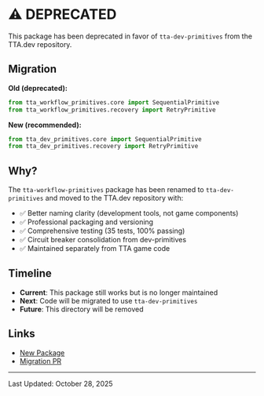 # ⚠️ DEPRECATED

This package has been deprecated in favor of `tta-dev-primitives` from the TTA.dev repository.

## Migration

**Old (deprecated):**

```python
from tta_workflow_primitives.core import SequentialPrimitive
from tta_workflow_primitives.recovery import RetryPrimitive
```

**New (recommended):**

```python
from tta_dev_primitives.core import SequentialPrimitive
from tta_dev_primitives.recovery import RetryPrimitive
```

## Why?

The `tta-workflow-primitives` package has been renamed to `tta-dev-primitives` and moved to the TTA.dev repository with:

- ✅ Better naming clarity (development tools, not game components)
- ✅ Professional packaging and versioning
- ✅ Comprehensive testing (35 tests, 100% passing)
- ✅ Circuit breaker consolidation from dev-primitives
- ✅ Maintained separately from TTA game code

## Timeline

- **Current**: This package still works but is no longer maintained
- **Next**: Code will be migrated to use `tta-dev-primitives`
- **Future**: This directory will be removed

## Links

- [New Package](https://github.com/theinterneti/TTA.dev/tree/main/packages/tta-dev-primitives)
- [Migration PR](https://github.com/theinterneti/TTA/pull/101)

---

Last Updated: October 28, 2025
